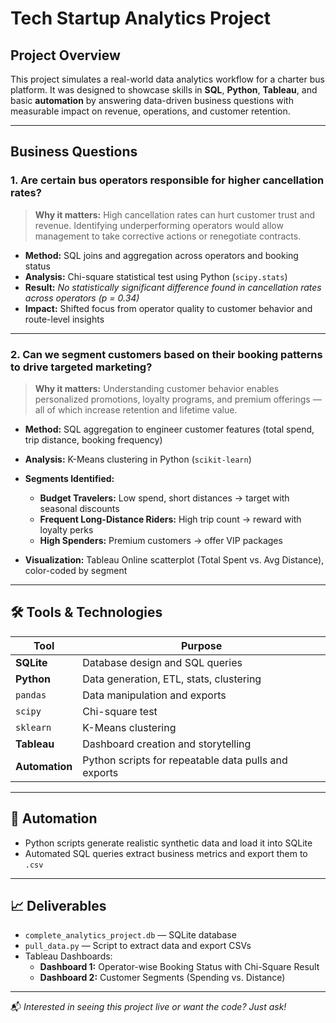 # Tech Startup Analytics Project

## Project Overview

This project simulates a real-world data analytics workflow for a charter bus platform. It was designed to showcase skills in **SQL**, **Python**, **Tableau**, and basic **automation** by answering data-driven business questions with measurable impact on revenue, operations, and customer retention.

---

## Business Questions

### 1. Are certain bus operators responsible for higher cancellation rates?

> **Why it matters:** High cancellation rates can hurt customer trust and revenue. Identifying underperforming operators would allow management to take corrective actions or renegotiate contracts.

- **Method:** SQL joins and aggregation across operators and booking status  
- **Analysis:** Chi-square statistical test using Python (`scipy.stats`)  
- **Result:** *No statistically significant difference found in cancellation rates across operators (p = 0.34)*  
- **Impact:** Shifted focus from operator quality to customer behavior and route-level insights

---

### 2. Can we segment customers based on their booking patterns to drive targeted marketing?

> **Why it matters:** Understanding customer behavior enables personalized promotions, loyalty programs, and premium offerings — all of which increase retention and lifetime value.

- **Method:** SQL aggregation to engineer customer features (total spend, trip distance, booking frequency)  
- **Analysis:** K-Means clustering in Python (`scikit-learn`)  
- **Segments Identified:**
  - **Budget Travelers:** Low spend, short distances → target with seasonal discounts
  - **Frequent Long-Distance Riders:** High trip count → reward with loyalty perks
  - **High Spenders:** Premium customers → offer VIP packages

- **Visualization:** Tableau Online scatterplot (Total Spent vs. Avg Distance), color-coded by segment

---

## 🛠️ Tools & Technologies

| Tool      | Purpose                              |
|-----------|---------------------------------------|
| **SQLite**| Database design and SQL queries       |
| **Python**| Data generation, ETL, stats, clustering|
| `pandas`  | Data manipulation and exports         |
| `scipy`   | Chi-square test                       |
| `sklearn` | K-Means clustering                    |
| **Tableau**| Dashboard creation and storytelling  |
| **Automation** | Python scripts for repeatable data pulls and exports |

---

## 🤖 Automation

- Python scripts generate realistic synthetic data and load it into SQLite
- Automated SQL queries extract business metrics and export them to `.csv`

---

## 📈 Deliverables

- `complete_analytics_project.db` — SQLite database
- `pull_data.py` — Script to extract data and export CSVs
- Tableau Dashboards:
  - **Dashboard 1:** Operator-wise Booking Status with Chi-Square Result
  - **Dashboard 2:** Customer Segments (Spending vs. Distance)

---

📬 *Interested in seeing this project live or want the code? Just ask!*
